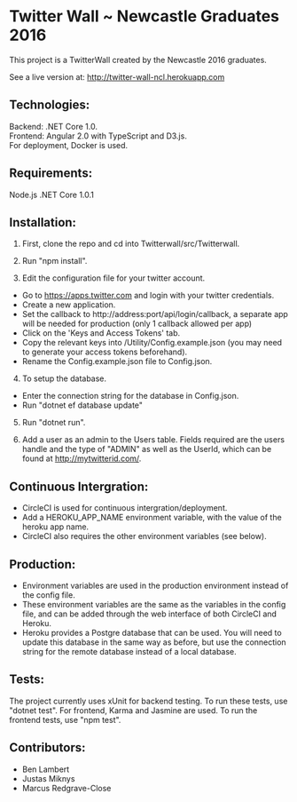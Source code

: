 # Twitter Wall ~ Newcastle Graduates 2016
This project is a TwitterWall created by the Newcastle 2016 graduates.  
  
See a live version at: http://twitter-wall-ncl.herokuapp.com

## Technologies:
Backend: .NET Core 1.0.  
Frontend: Angular 2.0 with TypeScript and D3.js.  
For deployment, Docker is used.

## Requirements:
Node.js
.NET Core 1.0.1

## Installation:
1) First, clone the repo and cd into Twitterwall/src/Twitterwall.  

2) Run "npm install".

3) Edit the configuration file for your twitter account.  
* Go to https://apps.twitter.com and login with your twitter credentials.
* Create a new application.
* Set the callback to http://address:port/api/login/callback, a separate app will be needed for production (only 1 callback allowed per app)
* Click on the 'Keys and Access Tokens' tab.
* Copy the relevant keys into /Utility/Config.example.json (you may need to generate your access tokens beforehand).
* Rename the Config.example.json file to Config.json.
	
4) To setup the database.
* Enter the connection string for the database in Config.json.  
* Run "dotnet ef database update"

5) Run "dotnet run".

6) Add a user as an admin to the Users table. Fields required are the users handle and the type of "ADMIN" as well as the UserId, which can be found at http://mytwitterid.com/.

## Continuous Intergration:
* CircleCI is used for continuous intergration/deployment.
* Add a HEROKU\_APP\_NAME environment variable, with the value of the heroku app name.
* CircleCI also requires the other environment variables (see below).

## Production:
* Environment variables are used in the production environment instead of the config file.
* These environment variables are the same as the variables in the config file, and can be added through the web interface of both CircleCI and Heroku.
* Heroku provides a Postgre database that can be used. You will need to update this database in the same way as before, 
but use the connection string for the remote database instead of a local database.

## Tests:
The project currently uses xUnit for backend testing. To run these tests, use "dotnet test".
For frontend, Karma and Jasmine are used. To run the frontend tests, use "npm test".

## Contributors:
* Ben Lambert
* Justas Miknys
* Marcus Redgrave-Close
